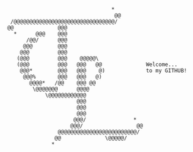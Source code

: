                                          *         
                                          @@       
         /@@@@@@@@@@@@@@@@@@@@@@@@@@@@@@@@/        
        @@              @@@                        
          *      @@@    @@@                        
              /@@/      @@@                        
             @@@        @@@                        
            @@@         @@@                        
           (@@@         @@@    @@@@@\              
           (@@@         @@@   @@@   @@              Welcome...
            @@@*        @@@   @@@    @)             to my GITHUB!
             @@@%       @@@   @@@   @)             
               @@@@*   /@@    @@@ @@               
                \@@@@@@@      @@@@                 
                    \@@@@@@@@@@@@                  
                              @@@                  
                              @@@                  
                              @@@                  
                             @@@/               *  
                            @@@/                 @@
                        @@@@@@@@@@@@@@@@@@@@@@@@@/ 
                       @@              \@@@@@/     
                      *                           

<!--
**taylorsudo/taylorsudo** is a ✨ _special_ ✨ repository because its `README.md` (this file) appears on your GitHub profile.

Here are some ideas to get you started:

- 🔭 I’m currently working on ...
- 🌱 I’m currently learning ...
- 👯 I’m looking to collaborate on ...
- 🤔 I’m looking for help with ...
- 💬 Ask me about ...
- 📫 How to reach me: ...
- 😄 Pronouns: ...
- ⚡ Fun fact: ...
-->
